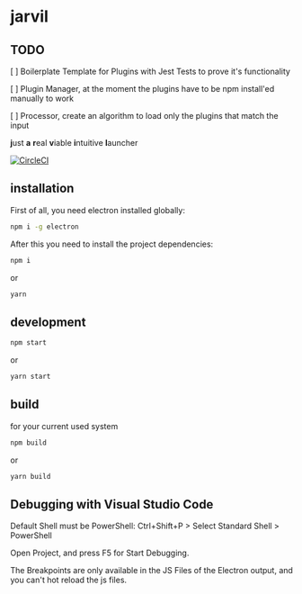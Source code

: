 # jarvil

## TODO

[ ] Boilerplate Template for Plugins with Jest Tests to prove it's functionality

[ ] Plugin Manager, at the moment the plugins have to be npm install'ed manually to work

[ ] Processor, create an algorithm to load only the plugins that match the input

**j**ust **a** **r**eal **v**iable **i**ntuitive **l**auncher

[![CircleCI](https://circleci.com/gh/Sly321/jarvil.svg?style=svg)](https://circleci.com/gh/Sly321/jarvil)

## installation

First of all, you need electron installed globally:

```bash
npm i -g electron
```

After this you need to install the project dependencies:

```bash
npm i
```

or

```bash
yarn
```

## development

```bash
npm start
```

or

```bash
yarn start
```

## build

for your current used system

```bash
npm build
```

or

```bash
yarn build
```

## Debugging with Visual Studio Code

Default Shell must be PowerShell: Ctrl+Shift+P > Select Standard Shell > PowerShell

Open Project, and press F5 for Start Debugging.

The Breakpoints are only available in the JS Files of the Electron output, and you can't hot reload the js files.